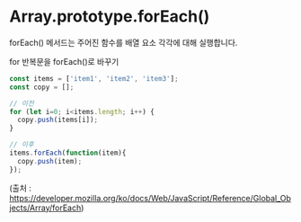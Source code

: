 # Array.prototype.forEach()
forEach() 메서드는 주어진 함수를 배열 요소 각각에 대해 실행합니다.

for 반복문을 forEach()로 바꾸기
```js
const items = ['item1', 'item2', 'item3'];
const copy = [];

// 이전
for (let i=0; i<items.length; i++) {
  copy.push(items[i]);
}

// 이후
items.forEach(function(item){
  copy.push(item);
});
```

(출처 : <https://developer.mozilla.org/ko/docs/Web/JavaScript/Reference/Global_Objects/Array/forEach>)